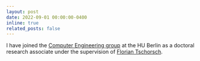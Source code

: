 ```yaml
---
layout: post
date: 2022-09-01 00:00:00-0400
inline: true
related_posts: false
---
```


I have joined the [Computer
Engineering group](https://www.informatik.hu-berlin.de/de/forschung/gebiete/ti)
at the HU Berlin as a doctoral research associate under the supervision of
[Florian
Tschorsch](https://tu-dresden.de/ing/informatik/sya/ps/chair/tschorsch).
